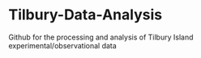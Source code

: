 # Tilbury-Data-Analysis
Github for the processing and analysis of Tilbury Island experimental/observational data
